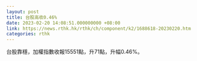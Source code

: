 ```yaml
---
layout: post
title: 台股高收0.46%
date: 2023-02-20 14:08:51.000000000 +08:00
link: https://news.rthk.hk/rthk/ch/component/k2/1688618-20230220.htm
categories: rthk
---
```


台股靠穩，加權指數收報15551點，升71點，升幅0.46%。

